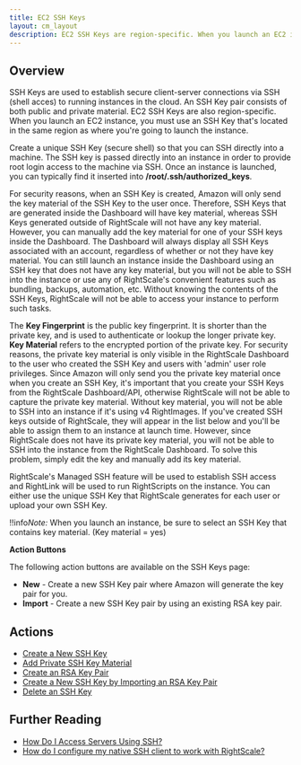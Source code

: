 ```yaml
---
title: EC2 SSH Keys
layout: cm_layout
description: EC2 SSH Keys are region-specific. When you launch an EC2 instance in RightScale, you must use an SSH Key that's located in the same region as where you're going to launch the instance.
---
```


## Overview

SSH Keys are used to establish secure client-server connections via SSH (shell acces) to running instances in the cloud. An SSH Key pair consists of both public and private material. EC2 SSH Keys are also region-specific. When you launch an EC2 instance, you must use an SSH Key that's located in the same region as where you're going to launch the instance.

Create a unique SSH Key (secure shell) so that you can SSH directly into a machine. The SSH key is passed directly into an instance in order to provide root login access to the machine via SSH. Once an instance is launched, you can typically find it inserted into **/root/.ssh/authorized_keys**.

For security reasons, when an SSH Key is created, Amazon will only send the key material of the SSH Key to the user once. Therefore, SSH Keys that are generated inside the Dashboard will have key material, whereas SSH Keys generated outside of RightScale will not have any key material. However, you can manually add the key material for one of your SSH keys inside the Dashboard. The Dashboard will always display all SSH Keys associated with an account, regardless of whether or not they have key material. You can still launch an instance inside the Dashboard using an SSH key that does not have any key material, but you will not be able to SSH into the instance or use any of RightScale's convenient features such as bundling, backups, automation, etc. Without knowing the contents of the SSH Keys, RightScale will not be able to access your instance to perform such tasks.

The **Key Fingerprint** is the public key fingerprint. It is shorter than the private key, and is used to authenticate or lookup the longer private key. **Key Material** refers to the encrypted portion of the private key. For security reasons, the private key material is only visible in the RightScale Dashboard to the user who created the SSH Key and users with 'admin' user role privileges. Since Amazon will only send you the private key material once when you create an SSH Key, it's important that you create your SSH Keys from the RightScale Dashboard/API, otherwise RightScale will not be able to capture the private key material. Without key material, you will not be able to SSH into an instance if it's using v4 RightImages. If you've created SSH keys outside of RightScale, they will appear in the list below and you'll be able to assign them to an instance at launch time. However, since RightScale does not have its private key material, you will not be able to SSH into the instance from the RightScale Dashboard. To solve this problem, simply edit the key and manually add its key material.

RightScale's Managed SSH feature will be used to establish SSH access and RightLink will be used to run RightScripts on the instance. You can either use the unique SSH Key that RightScale generates for each user or upload your own SSH Key.

!!info*Note:* When you launch an instance, be sure to select an SSH Key that contains key material. (Key material = yes)

**Action Buttons**

The following action buttons are available on the SSH Keys page:

* **New** - Create a new SSH Key pair where Amazon will generate the key pair for you.
* **Import** - Create a new SSH Key pair by using an existing RSA key pair.

## Actions

* [Create a New SSH Key](/cm/dashboard/clouds/aws/actions/ec2_ssh_keys_actions.html#create-a-new-ssh-key)
* [Add Private SSH Key Material](/cm/dashboard/clouds/aws/actions/ec2_ssh_keys_actions.html#add-private-ssh-key-material)
* [Create an RSA Key Pair](/cm/dashboard/clouds/aws/actions/ec2_ssh_keys_actions.html#create-an-rsa-key-pair)
* [Create a New SSH Key by Importing an RSA Key Pair](/cm/dashboard/clouds/aws/actions/ec2_ssh_keys_actions.html#create-a-new-ssh-key-by-importing-an-rsa-key-pair)
* [Delete an SSH Key](/cm/dashboard/clouds/aws/actions/ec2_ssh_keys_actions.html#delete-an-ssh-key)

## Further Reading

* [How Do I Access Servers Using SSH?](/faq/How_Do_I_Access_Servers_Using_SSH.html)
* [How do I configure my native SSH client to work with RightScale?](/faq/How_Do_I_Configure_My_Native_SSH_Client_to_Work_with_RightScale.html)
